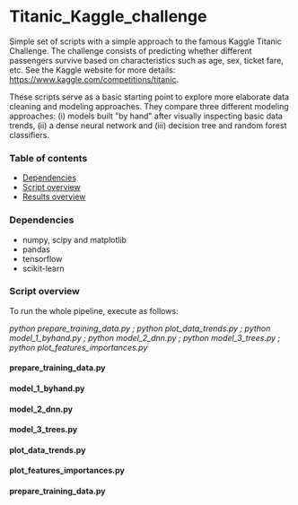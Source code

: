 # Titanic_Kaggle_challenge

Simple set of scripts with a simple approach to the famous Kaggle Titanic Challenge. The challenge consists of predicting whether different passengers survive based on characteristics such as age, sex, ticket fare, etc. See the Kaggle website for more details: https://www.kaggle.com/competitions/titanic.

These scripts serve as a basic starting point to explore more elaborate data cleaning and modeling approaches. They compare three different modeling approaches: (i) models built "by hand" after visually inspecting basic data trends, (ii) a dense neural network and (iii) decision tree and random forest classifiers.

### Table of contents
- [Dependencies](#dependencies)
- [Script overview](#script-overview)
- [Results overview](#results-overview)

### Dependencies

- numpy, scipy and matplotlib
- pandas
- tensorflow
- scikit-learn

### Script overview

To run the whole pipeline, execute as follows:

*python prepare_training_data.py ; python plot_data_trends.py ; python model_1_byhand.py ; python model_2_dnn.py ; python model_3_trees.py ; python plot_features_importances.py*

#### prepare_training_data.py

#### model_1_byhand.py

#### model_2_dnn.py

#### model_3_trees.py

#### plot_data_trends.py

#### plot_features_importances.py

#### prepare_training_data.py
